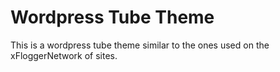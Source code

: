 # Wordpress Tube Theme

This is a wordpress tube theme similar to the ones used on the xFloggerNetwork of sites.
